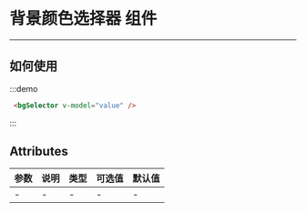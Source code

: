 # 背景颜色选择器 组件

---


## 如何使用
<div class="demo-block">
   <bgSelectorDemo />
</div>

:::demo
```html
 <bgSelector v-model="value" />
```
:::


## Attributes



| 参数  | 说明  | 类型  | 可选值 | 默认值 |
|-----|-----|-----|-----|-----|
| -   | -   | -   | -   | -   |
